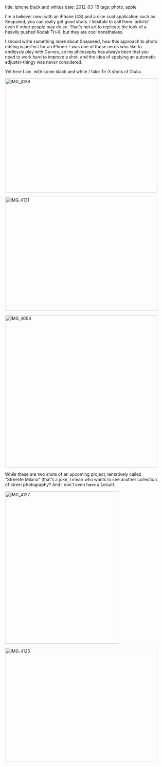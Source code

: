 title: iphone black and whites
date: 2012-03-15
tags: photo, apple
 

I'm a believer now: with an iPhone (4S) and a nice cool application such as Snapseed, you can really get good shots. I hesitate to call them 'artistic' even if other people may do so. That's not art to replicate the look of a heavily pushed Kodak Tri-X, but they are cool nonetheless.

I should write something more about Snapseed, how this approach to photo editing is perfect for an iPhone.  I was one of those nerds who like to endlessly play with Curves, so my philosophy has always been that you need to work hard to improve a shot, and the idea of applying an automatic adjuster-thingy was never considered. 

Yet here I am, with some black and white / fake Tri-X shots of Giulia.

<a href="http://www.flickr.com/photos/aadm/6983344749/" title="IMG_4136 by aadm, on Flickr"><img src="http://farm8.staticflickr.com/7187/6983344749_1c64baf54e.jpg" width="500" height="375" alt="IMG_4136"></a>

<a href="http://www.flickr.com/photos/aadm/6983336813/" title="IMG_4131 by aadm, on Flickr"><img src="http://farm8.staticflickr.com/7044/6983336813_210d1e91dd.jpg" width="500" height="375" alt="IMG_4131"></a>

<a href="http://www.flickr.com/photos/aadm/6983337201/" title="IMG_4054 by aadm, on Flickr"><img src="http://farm8.staticflickr.com/7197/6983337201_367a41eaaf.jpg" width="500" height="500" alt="IMG_4054"></a>

While these are two shots of an upcoming project, tentatively called "Streelife Milano" (that's a joke, I mean who wants to see another collection of street photography? And I don't even have a Leica!).

<a href="http://www.flickr.com/photos/aadm/6983335843/" title="IMG_4127 by aadm, on Flickr"><img src="http://farm8.staticflickr.com/7189/6983335843_1cc9e8582b.jpg" width="375" height="500" alt="IMG_4127"></a>

<a href="http://www.flickr.com/photos/aadm/6837212106/" title="IMG_4125 by aadm, on Flickr"><img src="http://farm8.staticflickr.com/7178/6837212106_ed0b3bedcd.jpg" width="500" height="375" alt="IMG_4125"></a>
